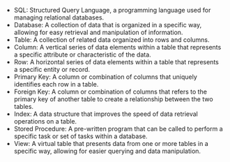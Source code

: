 - SQL: Structured Query Language, a programming language used for managing relational databases.
- Database: A collection of data that is organized in a specific way, allowing for easy retrieval and manipulation of information.
- Table: A collection of related data organized into rows and columns.
- Column: A vertical series of data elements within a table that represents a specific attribute or characteristic of the data.
- Row: A horizontal series of data elements within a table that represents a specific entity or record.
- Primary Key: A column or combination of columns that uniquely identifies each row in a table.
- Foreign Key: A column or combination of columns that refers to the primary key of another table to create a relationship between the two tables.
- Index: A data structure that improves the speed of data retrieval operations on a table.
- Stored Procedure: A pre-written program that can be called to perform a specific task or set of tasks within a database. 
- View: A virtual table that presents data from one or more tables in a specific way, allowing for easier querying and data manipulation.
